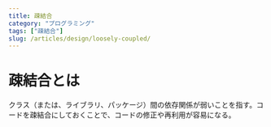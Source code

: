 ```yaml
---
title: 疎結合
category: "プログラミング" 
tags: ["疎結合"]
slug: /articles/design/loosely-coupled/
---
```



# 疎結合とは
クラス（または、ライブラリ、パッケージ）間の依存関係が弱いことを指す。コードを疎結合にしておくことで、コードの修正や再利用が容易になる。

